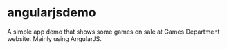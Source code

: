 # angularjsdemo
A simple app demo that shows some games on sale at Games Department website.
Mainly using AngularJS.

